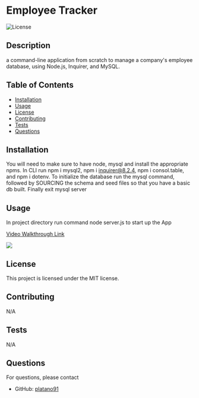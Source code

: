 # Employee Tracker
  ![License](https://img.shields.io/badge/license-MIT-blue.svg)

## Description 
a command-line application from scratch to manage a company's employee database, using Node.js, Inquirer, and MySQL.

## Table of Contents
- [Installation](#installation)
- [Usage](#usage)
- [License](#license)
- [Contributing](#contributing)
- [Tests](#tests)
- [Questions](#questions)

## Installation
You will need to make sure to have node, mysql and install the appropriate npms. In CLI run npm i mysql2, npm i inquirer@8.2.4, npm i consol.table, and npm i dotenv. To initialize the database run the mysql command, followed by SOURCING the schema and seed files so that you have a basic db built. Finally exit mysql server

## Usage 
In project directory run command node server.js to start up the App


[Video Walkthrough Link](https://drive.google.com/file/d/17hcaj9UgfTWKSnks1BgAqK7zZVQKtXEI/view)

![](./Assets/12-sql-homework-demo-01.png)

## License
This project is licensed under the MIT license.

## Contributing
N/A

## Tests
N/A

## Questions
For questions, please contact 
- GitHub: [platano91](https://github.com/platano91)
